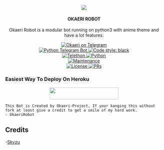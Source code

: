 <p align="center">
  <img src="https://telegra.ph/file/91eef6f6dc68d2d5440bd.jpg">
</p>

<h4><p align="center"> OKAERI ROBOT </p></h4>

<p align="center">Okaeri Robot is a modular bot running on python3 with anime theme and have a lot features.</p>

<p align="center">
<a href="https://t.me/OkaeriRobot"> <img src="https://img.shields.io/badge/Okaeri-Robot-blue?&logo=telegram" alt="Okaeri on Telegram" /> </a><br>
<a href="https://python-telegram-bot.org"> <img src="https://img.shields.io/badge/PTB-13.8.1-white?&style=flat-round&logo=github" alt="Python Telegram Bot" /> </a>
<a href="https://github.com/psf/black"><img alt="Code style: black" src="https://img.shields.io/badge/code%20style-black-000000.svg"></a><br>
<a href="https://docs.telethon.dev"> <img src="https://img.shields.io/badge/Telethon-1.23.0-red?&style=flat-round&logo=github" alt="Telethon" /> </a>
<a href="https://docs.python.org"> <img src="https://img.shields.io/badge/Python-3.9.7-purple?&style=flat-round&logo=python" alt="Python" /> </a><br>
<a href="https://GitHub.com/Wahyu213/OkaeriRobot"> <img src="https://img.shields.io/badge/Maintained-Yes-yellow.svg" alt="Maintenance" /> </a><br>
<a href="https://github.com/Wahyu213/OkaeriRobot/blob/main/LICENSE"> <img src="https://img.shields.io/badge/License-GPLv3-blue.svg" alt="License" /> </a>
<a href="https://makeapullrequest.com"> <img src="https://img.shields.io/badge/PRs-Welcome-blue.svg?style=flat-round" alt="PRs" /> </a>
</p>

### Easiest Way To Deploy On Heroku 

<p align="center"><a href="https://heroku.com/deploy?template=https://github.com/Wahyu213/OkaeriRobot"> <img src="https://img.shields.io/badge/Deploy%20To%20Heroku-blue?style=for-the-badge&logo=heroku" width="220" height="38.45"/></a></p>

```
This Bot is Created by Okaeri-Project, If your kanging this without fork at least give a credit to get a smile of my hard work. 
- OkaeriRobot
```

## Credits
-[Skyzu](https://github.com/Skyzu/SkyzuRobot)
